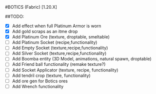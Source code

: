 #BOTICS (Fabric) [1.20.X] 

##TODO:
- [X] Add effect when full Platinum Armor is worn
- [X] Add gold scraps as an itme drop
- [X] Add Platinum Ore (texture, droptable, smeltable)
- [ ] Add Platinum Socket (recipe,functionality)
- [ ] Add Empty Socket (texture,recipe,functionality)
- [ ] Add Silver Socket (texture,recipe,functionality)
- [ ] Add Boomba entity (3D Model, animations, natural spawn, droptable)
- [ ] Add Friend ball functionality (remake texture?)
- [ ] Add Socket Applicator (texture, recipe, functionality)
- [ ] Add tendril crop (texture, functionality)
- [ ] Add ore gen for Botics ores
- [ ] Add Wrench functionality
